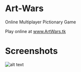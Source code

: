 # Art-Wars
Online Multiplayer Pictionary Game

Play online at www.ArtWars.tk

# Screenshots
![alt text](https://raw.githubusercontent.com/palu3492/Art-Wars/master/images/screenshot1.png)
